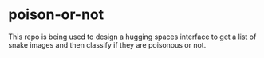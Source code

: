 # poison-or-not

This repo is being used to design a hugging spaces interface to get a list of snake images and then classify if they are poisonous or not. 
